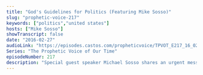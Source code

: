 ```yaml
---
title: "God's Guidelines for Politics (Featuring Mike Sosso)"
slug: "prophetic-voice-217"
keywords: ["politics","united states"]
hosts: ["Mike Sosso"]
showTranscript: false
date: "2016-02-27"
audioLink: "https://episodes.castos.com/propheticvoice/TPVOT_E217_16_02_27-28_God%27s_Guidelines_for_Politics.mp3"
Series: "The Prophetic Voice of Our Time"
episodeNumber: 217
description: "Special guest speaker Michael Sosso shares an urgent message concerning God's guidelines for voting and politics."
---
```

